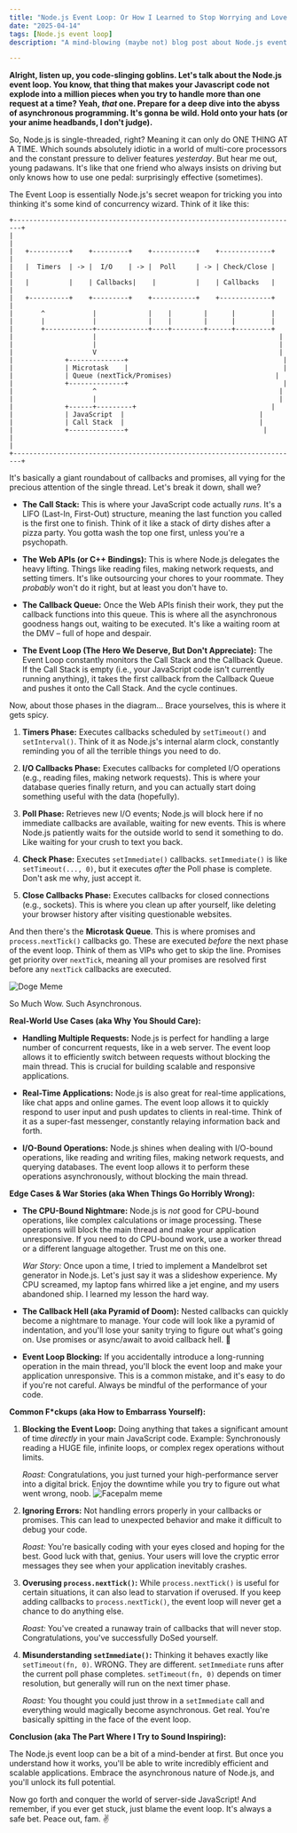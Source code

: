 ```yaml
---
title: "Node.js Event Loop: Or How I Learned to Stop Worrying and Love the Single Thread 💀"
date: "2025-04-14"
tags: [Node.js event loop]
description: "A mind-blowing (maybe not) blog post about Node.js event loop, written for chaotic Gen Z engineers who just wanna ship (and maybe cry a little)."

---
```


**Alright, listen up, you code-slinging goblins. Let's talk about the Node.js event loop. You know, that thing that makes your Javascript code not explode into a million pieces when you try to handle more than one request at a time? Yeah, *that* one. Prepare for a deep dive into the abyss of asynchronous programming. It's gonna be wild. Hold onto your hats (or your anime headbands, I don't judge).**

So, Node.js is single-threaded, right? Meaning it can only do ONE THING AT A TIME. Which sounds absolutely idiotic in a world of multi-core processors and the constant pressure to deliver features *yesterday*. But hear me out, young padawans. It's like that one friend who always insists on driving but only knows how to use one pedal: surprisingly effective (sometimes).

The Event Loop is essentially Node.js's secret weapon for tricking you into thinking it's some kind of concurrency wizard. Think of it like this:

```ascii
+------------------------------------------------------------------------+
|                                                                        |
|   +----------+    +---------+    +-----------+    +-------------+   |
|   |  Timers  | -> |  I/O    | -> |  Poll     | -> | Check/Close |   |
|   |          |    | Callbacks|    |          |    | Callbacks   |   |
|   +----------+    +---------+    +-----------+    +-------------+   |
|       ^            |             |    |        |      |         |
|       |            |             |    |        |      |         |
|       +------------+-------------+----+--------+------+---------+
|                    |                                              |
|                    |                                              |
|                    V                                              |
|             +--------------+                                       |
|             | Microtask    |                                       |
|             | Queue (nextTick/Promises)                          |
|             +--------------+                                       |
|                    ^                                              |
|                    |                                              |
|             +------+---------+                                  |
|             | JavaScript  |                                  |
|             | Call Stack  |                                  |
|             +--------------+                                  |
|                                                                        |
+------------------------------------------------------------------------+
```

It's basically a giant roundabout of callbacks and promises, all vying for the precious attention of the single thread. Let's break it down, shall we?

*   **The Call Stack:** This is where your JavaScript code actually *runs*. It's a LIFO (Last-In, First-Out) structure, meaning the last function you called is the first one to finish. Think of it like a stack of dirty dishes after a pizza party. You gotta wash the top one first, unless you're a psychopath.

*   **The Web APIs (or C++ Bindings):** This is where Node.js delegates the heavy lifting. Things like reading files, making network requests, and setting timers. It's like outsourcing your chores to your roommate. They *probably* won't do it right, but at least you don't have to.

*   **The Callback Queue:** Once the Web APIs finish their work, they put the callback functions into this queue. This is where all the asynchronous goodness hangs out, waiting to be executed. It's like a waiting room at the DMV – full of hope and despair.

*   **The Event Loop (The Hero We Deserve, But Don't Appreciate):** The Event Loop constantly monitors the Call Stack and the Callback Queue. If the Call Stack is empty (i.e., your JavaScript code isn't currently running anything), it takes the first callback from the Callback Queue and pushes it onto the Call Stack. And the cycle continues.

Now, about those phases in the diagram... Brace yourselves, this is where it gets spicy.

1.  **Timers Phase:** Executes callbacks scheduled by `setTimeout()` and `setInterval()`. Think of it as Node.js's internal alarm clock, constantly reminding you of all the terrible things you need to do.

2.  **I/O Callbacks Phase:** Executes callbacks for completed I/O operations (e.g., reading files, making network requests). This is where your database queries finally return, and you can actually start doing something useful with the data (hopefully).

3.  **Poll Phase:** Retrieves new I/O events; Node.js will block here if no immediate callbacks are available, waiting for new events. This is where Node.js patiently waits for the outside world to send it something to do. Like waiting for your crush to text you back.

4.  **Check Phase:** Executes `setImmediate()` callbacks. `setImmediate()` is like `setTimeout(..., 0)`, but it executes *after* the Poll phase is complete. Don't ask me why, just accept it.

5.  **Close Callbacks Phase:** Executes callbacks for closed connections (e.g., sockets). This is where you clean up after yourself, like deleting your browser history after visiting questionable websites.

And then there's the **Microtask Queue**. This is where promises and `process.nextTick()` callbacks go. These are executed *before* the next phase of the event loop. Think of them as VIPs who get to skip the line. Promises get priority over `nextTick`, meaning all your promises are resolved first before any `nextTick` callbacks are executed.

![Doge Meme](https://i.imgflip.com/30bap0.jpg)

So Much Wow. Such Asynchronous.

**Real-World Use Cases (aka Why You Should Care):**

*   **Handling Multiple Requests:** Node.js is perfect for handling a large number of concurrent requests, like in a web server. The event loop allows it to efficiently switch between requests without blocking the main thread. This is crucial for building scalable and responsive applications.

*   **Real-Time Applications:** Node.js is also great for real-time applications, like chat apps and online games. The event loop allows it to quickly respond to user input and push updates to clients in real-time. Think of it as a super-fast messenger, constantly relaying information back and forth.

*   **I/O-Bound Operations:** Node.js shines when dealing with I/O-bound operations, like reading and writing files, making network requests, and querying databases. The event loop allows it to perform these operations asynchronously, without blocking the main thread.

**Edge Cases & War Stories (aka When Things Go Horribly Wrong):**

*   **The CPU-Bound Nightmare:** Node.js is *not* good for CPU-bound operations, like complex calculations or image processing. These operations will block the main thread and make your application unresponsive. If you need to do CPU-bound work, use a worker thread or a different language altogether. Trust me on this one.

    *War Story:* Once upon a time, I tried to implement a Mandelbrot set generator in Node.js. Let's just say it was a slideshow experience. My CPU screamed, my laptop fans whirred like a jet engine, and my users abandoned ship. I learned my lesson the hard way.

*   **The Callback Hell (aka Pyramid of Doom):** Nested callbacks can quickly become a nightmare to manage. Your code will look like a pyramid of indentation, and you'll lose your sanity trying to figure out what's going on. Use promises or async/await to avoid callback hell. 🙏

*   **Event Loop Blocking:** If you accidentally introduce a long-running operation in the main thread, you'll block the event loop and make your application unresponsive. This is a common mistake, and it's easy to do if you're not careful. Always be mindful of the performance of your code.

**Common F*ckups (aka How to Embarrass Yourself):**

1.  **Blocking the Event Loop:** Doing anything that takes a significant amount of time *directly* in your main JavaScript code. Example: Synchronously reading a HUGE file, infinite loops, or complex regex operations without limits.

    *Roast:* Congratulations, you just turned your high-performance server into a digital brick. Enjoy the downtime while you try to figure out what went wrong, noob.
    ![Facepalm meme](https://i.kym-cdn.com/photos/images/newsfeed/000/001/384/Atrapitis.gif)

2.  **Ignoring Errors:** Not handling errors properly in your callbacks or promises. This can lead to unexpected behavior and make it difficult to debug your code.

    *Roast:* You're basically coding with your eyes closed and hoping for the best. Good luck with that, genius. Your users will love the cryptic error messages they see when your application inevitably crashes.

3.  **Overusing `process.nextTick()`:** While `process.nextTick()` is useful for certain situations, it can also lead to starvation if overused. If you keep adding callbacks to `process.nextTick()`, the event loop will never get a chance to do anything else.

    *Roast:* You've created a runaway train of callbacks that will never stop. Congratulations, you've successfully DoSed yourself.

4. **Misunderstanding `setImmediate()`:** Thinking it behaves exactly like `setTimeout(fn, 0)`. WRONG. They are different. `setImmediate` runs after the current poll phase completes. `setTimeout(fn, 0)` depends on timer resolution, but generally will run on the next timer phase.

    *Roast:* You thought you could just throw in a `setImmediate` call and everything would magically become asynchronous. Get real. You're basically spitting in the face of the event loop.

**Conclusion (aka The Part Where I Try to Sound Inspiring):**

The Node.js event loop can be a bit of a mind-bender at first. But once you understand how it works, you'll be able to write incredibly efficient and scalable applications. Embrace the asynchronous nature of Node.js, and you'll unlock its full potential.

Now go forth and conquer the world of server-side JavaScript! And remember, if you ever get stuck, just blame the event loop. It's always a safe bet. Peace out, fam. ✌️

